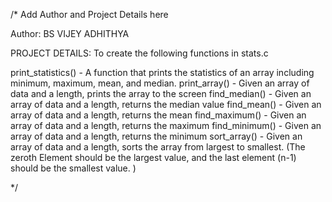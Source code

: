 /* Add Author and Project Details here 

Author: BS VIJEY ADHITHYA

PROJECT DETAILS:
To create the following functions in stats.c


print_statistics() - A function that prints the statistics of an array including minimum, maximum, mean, and median.
print_array() - Given an array of data and a length, prints the array to the screen
find_median() - Given an array of data and a length, returns the median value
find_mean() - Given an array of data and a length, returns the mean
find_maximum() - Given an array of data and a length, returns the maximum
find_minimum() - Given an array of data and a length, returns the minimum
sort_array() - Given an array of data and a length, sorts the array from largest to smallest.
 (The zeroth Element should be the largest value, and the last element (n-1) should be the smallest value. )

*/

